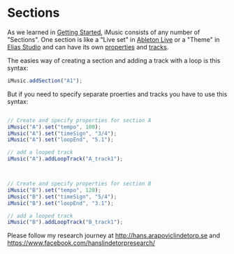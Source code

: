 # Sections
As we learned in [Getting Started](README.md), iMusic consists of any number of "Sections". One section is like a "Live set" in [Ableton Live](https://www.ableton.com) or a "Theme" in [Elias Studio](https://eliassoftware.com) and can have its own [properties](properties.md) and [tracks](tracks.md).

The easies way of creating a section and adding a track with a loop is this syntax:
```javascript
iMusic.addSection("A1");
```

But if you need to specify separate proerties and tracks you have to use this syntax:
```javascript

// Create and specify properties for section A 
iMusic("A").set("tempo", 100);
iMusic("A").set("timeSign", "3/4");
iMusic("A").set("loopEnd", "5.1");

// add a looped track
iMusic("A").addLoopTrack("A_track1");



// Create and specify properties for section B
iMusic("B").set("tempo", 120);
iMusic("B").set("timeSign", "5/4");
iMusic("B").set("loopEnd", "3.1");

// add a looped track
iMusic("B").addLoopTrack("B_track1");
```


Please follow my research journey at http://hans.arapoviclindetorp.se and https://www.facebook.com/hanslindetorpresearch/
